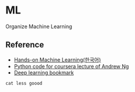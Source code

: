 # ML
Organize Machine Learning<br>
## Reference
* [Hands-on Machine Learning(한국어)](https://github.com/Hahnnz/Hands_on_ML-Kor)
* [Python code for coursera lecture of Andrew Ng](https://github.com/JWarmenhoven/Coursera-Machine-Learning)
* [Deep learning bookmark](https://github.com/bbongcol/deep-learning-bookmarks)
```console
cat less goood
```
